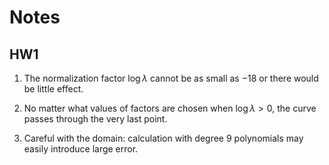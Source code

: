 Notes
======

HW1
------

1. The normalization factor $\log\lambda$ cannot be as small as $-18$ or there
would be little effect.

2. No matter what values of factors are chosen when $\log\lambda > 0$, the
curve passes through the very last point.

3. Careful with the domain: calculation with degree 9 polynomials may easily
introduce large error.

